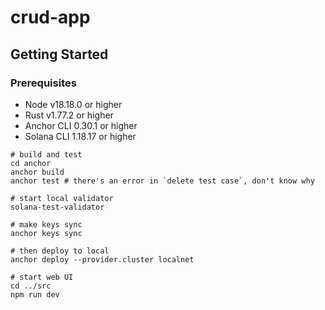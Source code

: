 # crud-app

## Getting Started

### Prerequisites

- Node v18.18.0 or higher
- Rust v1.77.2 or higher
- Anchor CLI 0.30.1 or higher
- Solana CLI 1.18.17 or higher

```shell
# build and test
cd anchor
anchor build
anchor test # there's an error in `delete test case`, don't know why

# start local validator
solana-test-validator

# make keys sync
anchor keys sync

# then deploy to local
anchor deploy --provider.cluster localnet

# start web UI
cd ../src
npm run dev
```